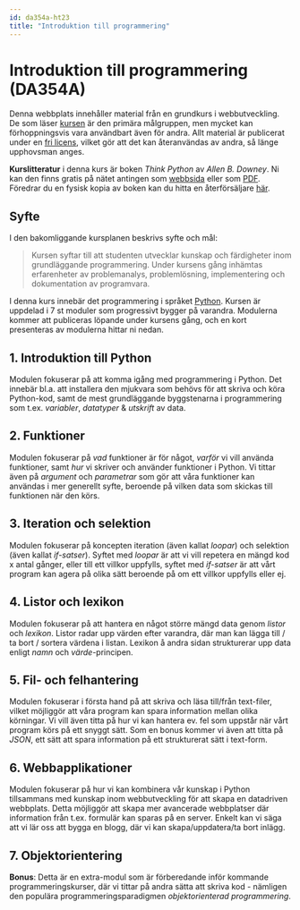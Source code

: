 ```yaml
---
id: da354a-ht23
title: "Introduktion till programmering"
---
```


# Introduktion till programmering (DA354A)

Denna webbplats innehåller material från en grundkurs i webbutveckling. De som läser [kursen](http://edu.mau.se/da354a) är den primära målgruppen, men mycket kan förhoppningsvis vara användbart även för andra. Allt material är publicerat under en [fri licens](https://mit-license.org/), vilket gör att det kan återanvändas av andra, så länge upphovsman anges.

**Kurslitteratur** i denna kurs är boken *Think Python* av *Allen B. Downey*. Ni kan den finns gratis på nätet antingen som [webbsida](http://greenteapress.com/thinkpython/html/index.html) eller som [PDF](http://greenteapress.com/thinkpython/thinkpython.pdf). Föredrar du en fysisk kopia av boken kan du hitta en återförsäljare [här](https://www.bokfynd.nu/9781491939369/think-python/).

## Syfte

I den bakomliggande kursplanen beskrivs syfte och mål:

> Kursen syftar till att studenten utvecklar kunskap och färdigheter inom grundläggande programmering. Under kursens gång inhämtas erfarenheter av problemanalys, problemlösning, implementering och dokumentation av programvara.

I denna kurs innebär det programmering i språket [Python](http://python.org/). Kursen är uppdelad i 7 st moduler som progressivt bygger på varandra. Modulerna kommer att publiceras löpande under kursens gång, och en kort presenteras av modulerna hittar ni nedan.

## 1. Introduktion till Python

Modulen fokuserar på att komma igång med programmering i Python. Det innebär bl.a. att installera den mjukvara som behövs för att skriva och köra Python-kod, samt de mest grundläggande byggstenarna i programmering som t.ex. *variabler*, *datatyper* & *utskrift* av data.

## 2. Funktioner

Modulen fokuserar på *vad* funktioner är för något, *varför* vi vill använda funktioner, samt *hur* vi skriver och använder funktioner i Python. Vi tittar även på *argument* och *parametrar* som gör att våra funktioner kan användas i mer generellt syfte, beroende på vilken data som skickas till funktionen när den körs.

## 3. Iteration och selektion

Modulen fokuserar på koncepten iteration (även kallat *loopar*) och selektion (även kallat *if-satser*). Syftet med *loopar* är att vi vill repetera en mängd kod x antal gånger, eller till ett villkor uppfylls, syftet med *if-satser* är att vårt program kan agera på olika sätt beroende på om ett villkor uppfylls eller ej.

## 4. Listor och lexikon

Modulen fokuserar på att hantera en något större mängd data genom *listor* och *lexikon*. Listor radar upp värden efter varandra, där man kan lägga till / ta bort / sortera värdena i listan. Lexikon å andra sidan strukturerar upp data enligt *namn* och *värde*-principen.

## 5. Fil- och felhantering

Modulen fokuserar i första hand på att skriva och läsa till/från text-filer, vilket möjliggör att våra program kan spara information mellan olika körningar. Vi vill även titta på hur vi kan hantera ev. fel som uppstår när vårt program körs på ett snyggt sätt. Som en bonus kommer vi även att titta på *JSON*, ett sätt att spara information på ett strukturerat sätt i text-form.

## 6. Webbapplikationer

Modulen fokuserar på hur vi kan kombinera vår kunskap i Python tillsammans med kunskap inom webbutveckling för att skapa en datadriven webbplats. Detta möjliggör att skapa mer avancerade webbplatser där information från t.ex. formulär kan sparas på en server. Enkelt kan vi säga att vi lär oss att bygga en blogg, där vi kan skapa/uppdatera/ta bort inlägg.

## 7. Objektorientering

**Bonus**: Detta är en extra-modul som är förberedande inför kommande programmeringskurser, där vi tittar på andra sätta att skriva kod - nämligen den populära programmeringsparadigmen *objektorienterad programmering*.